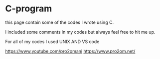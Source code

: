 # C-program
this page contain some of the codes I wrote using C. 

I included some comments in my codes but always feel free to hit me up. 

For all of my codes I used UNIX AND VS code


https://www.youtube.com/pro2omani
https://www.pro2om.net/
